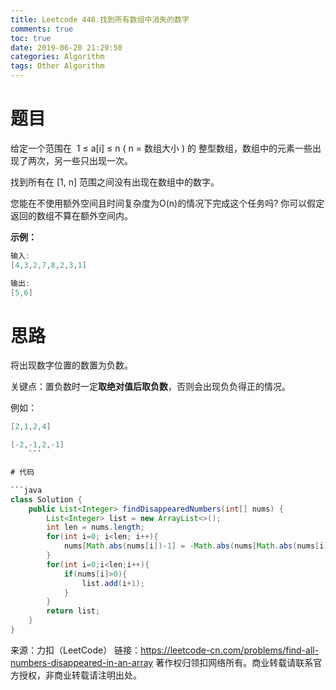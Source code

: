 ```yaml
---
title: Leetcode 448.找到所有数组中消失的数字
comments: true
toc: true
date: 2019-06-20 21:29:50
categories: Algorithm
tags: Other Algorithm
---
```


# 题目

给定一个范围在  1 ≤ a[i] ≤ n ( n = 数组大小 ) 的 整型数组，数组中的元素一些出现了两次，另一些只出现一次。

找到所有在 [1, n] 范围之间没有出现在数组中的数字。

您能在不使用额外空间且时间复杂度为O(n)的情况下完成这个任务吗? 你可以假定返回的数组不算在额外空间内。

**示例：**
```java
输入:
[4,3,2,7,8,2,3,1]

输出:
[5,6]
```
# 思路

将出现数字位置的数置为负数。

关键点：置负数时一定**取绝对值后取负数**，否则会出现负负得正的情况。

例如：

```java
[2,1,2,4]
```
```java
[-2,-1,2,-1]
    ```

# 代码

```java
class Solution {
    public List<Integer> findDisappearedNumbers(int[] nums) {
        List<Integer> list = new ArrayList<>();
        int len = nums.length;
        for(int i=0; i<len; i++){
            nums[Math.abs(nums[i])-1] = -Math.abs(nums[Math.abs(nums[i])-1]);
        }
        for(int i=0;i<len;i++){
            if(nums[i]>0){
                list.add(i+1);
            }
        }
        return list;
    }
}
```

来源：力扣（LeetCode）
链接：https://leetcode-cn.com/problems/find-all-numbers-disappeared-in-an-array
著作权归领扣网络所有。商业转载请联系官方授权，非商业转载请注明出处。
